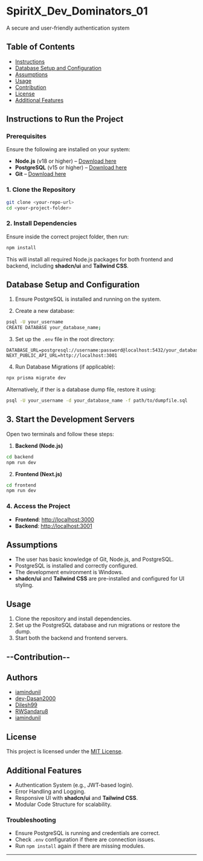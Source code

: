 
# SpiritX_Dev_Dominators_01
A secure and user-friendly authentication system

##  Table of Contents

- [Instructions](#instructions)
- [Database Setup and Configuration](#database-setup-and-configuration)
- [Assumptions](#assumptions)
- [Usage](#usage)
- [Contribution](#contribution)
- [License](#license)
- [Additional Features](#additional-features)

##  Instructions to Run the Project

### Prerequisites
Ensure the following are installed on your system:
- **Node.js** (v18 or higher) – [Download here](https://nodejs.org/)
- **PostgreSQL** (v15 or higher) – [Download here](https://www.postgresql.org/)
- **Git** – [Download here](https://git-scm.com/)

###  1. Clone the Repository

```bash
git clone <your-repo-url>
cd <your-project-folder>
```

###  2. Install Dependencies

Ensure inside the correct project folder, then run:

```bash
npm install
```

This will install all required Node.js packages for both frontend and backend, including **shadcn/ui** and **Tailwind CSS**.

##  Database Setup and Configuration

1. Ensure PostgreSQL is installed and running on the system.

2. Create a new database:

```bash
psql -U your_username
CREATE DATABASE your_database_name;
```

3. Set up the `.env` file in the root directory:

```env
DATABASE_URL=postgresql://username:password@localhost:5432/your_database
NEXT_PUBLIC_API_URL=http://localhost:3001
```

4. Run Database Migrations (if applicable):

```bash
npx prisma migrate dev
```

Alternatively, if ther is a database dump file, restore it using:

```bash
psql -U your_username -d your_database_name -f path/to/dumpfile.sql
```

##  3. Start the Development Servers

Open two terminals and follow these steps:

1. **Backend (Node.js)**

```bash
cd backend
npm run dev
```

2. **Frontend (Next.js)**

```bash
cd frontend
npm run dev
```

###  4. Access the Project

- **Frontend**: [http://localhost:3000](http://localhost:3000)
- **Backend**: [http://localhost:3001](http://localhost:3001)

##  Assumptions

- The user has basic knowledge of Git, Node.js, and PostgreSQL.
- PostgreSQL is installed and correctly configured.
- The development environment is Windows.
- **shadcn/ui** and **Tailwind CSS** are pre-installed and configured for UI styling.

##  Usage

1. Clone the repository and install dependencies.
2. Set up the PostgreSQL database and run migrations or restore the dump.
3. Start both the backend and frontend servers.

##  --Contribution--
## Authors

- [iamindunil](https://www.github.com/imaindunil)
- [dev-Dasan2000](https://www.github.com/dev-Dasan2000)
- [Dilesh99](https://www.github.com/Dilesh99)
- [RWSandaru8](https://www.github.com/RWsandaru8)
- [iamindunil](https://www.github.com/imaindunil)

##  License

This project is licensed under the [MIT License](LICENSE).

##  Additional Features

- Authentication System (e.g., JWT-based login).
- Error Handling and Logging.
- Responsive UI with **shadcn/ui** and **Tailwind CSS**.
- Modular Code Structure for scalability.

###  Troubleshooting

- Ensure PostgreSQL is running and credentials are correct.
- Check `.env` configuration if there are connection issues.
- Run `npm install` again if there are missing modules.

---

















